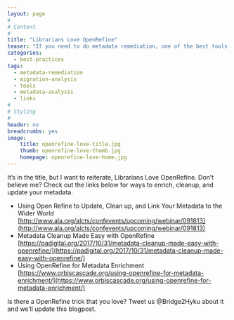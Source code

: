```yaml
---
layout: page
#
# Content
#
title: "Librarians Love OpenRefine"
teaser: "If you need to do metadata remediation, one of the best tools to use is OpenRefine."
categories:
  - best-practices
tags:
  - metadata-remediation
  - migration-analysis
  - tools
  - metadata-analysis
  - links
#
# Styling
#
header: no
breadcrumbs: yes
image:
    title: openrefine-love-title.jpg
    thumb: openrefine-love-thumb.jpg
    homepage: openrefine-love-home.jpg
---
```

It’s in the title, but I want to reiterate, Librarians Love OpenRefine.  Don’t believe me?  Check out the links below for ways to enrich, cleanup, and update your metadata. 

* Using Open Refine to Update, Clean up, and Link Your Metadata to the Wider World<br>[http://www.ala.org/alcts/confevents/upcoming/webinar/091813](http://www.ala.org/alcts/confevents/upcoming/webinar/091813)
* Metadata Cleanup Made Easy with OpenRefine<br>[https://padigital.org/2017/10/31/metadata-cleanup-made-easy-with-openrefine/](https://padigital.org/2017/10/31/metadata-cleanup-made-easy-with-openrefine/)
* Using OpenRefine for Metadata Enrichment<br>[https://www.orbiscascade.org/using-openrefine-for-metadata-enrichment/](https://www.orbiscascade.org/using-openrefine-for-metadata-enrichment/)

Is there a OpenRefine trick that you love? Tweet us @Bridge2Hyku about it and we’ll update this blogpost. 
